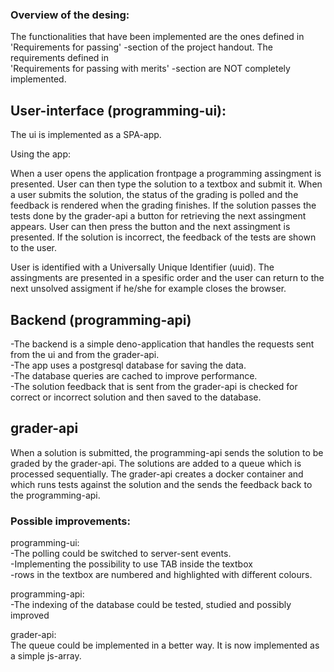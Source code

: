 ### Overview of the desing:  
  
The functionalities that have been implemented are the ones defined in  
'Requirements for passing' -section of the project handout. The requirements defined in   
'Requirements for passing with merits' -section are NOT completely implemented.  
  
## User-interface (programming-ui):  
  
The ui is implemented as a SPA-app.  
  
Using the app:  
  
When a user opens the application frontpage a programming assingment is presented. User can then type the solution to a textbox and submit it. When a user submits the solution, the status of the grading is polled and the feedback is rendered when the grading finishes. If the solution passes the tests done by the grader-api a button for retrieving the next assingment appears. User can then press the button and the next assingment is presented. If the solution is incorrect, the feedback of the tests are shown to the user.  
  
User is identified with a Universally Unique Identifier (uuid). The assingments are presented in a spesific order and the user can return to the next unsolved assigment if he/she for example closes the browser.  
  
## Backend (programming-api)  
  
-The backend is a simple deno-application that handles the requests sent from the ui and from the grader-api.  
-The app uses a postgresql database for saving the data.  
-The database queries are cached to improve performance.  
-The solution feedback that is sent from the grader-api is checked for correct or incorrect solution and then saved to the database.  
  
## grader-api  
  
When a solution is submitted, the programming-api sends the solution to be graded by the grader-api. The solutions are added to a queue which is processed sequentially. The grader-api creates a docker container and which runs tests against the solution and the sends the feedback back to the programming-api.  
  
### Possible improvements:  
  
programming-ui:  
-The polling could be switched to server-sent events.  
-Implementing the possibility to use TAB inside the textbox  
-rows in the textbox are numbered and highlighted with different colours.  
  
programming-api:  
-The indexing of the database could be tested, studied and possibly improved  
  
grader-api:  
The queue could be implemented in a better way. It is now implemented as a simple js-array.  






